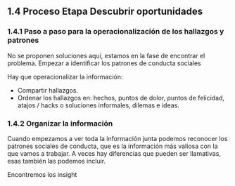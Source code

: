 ## 1.4 Proceso Etapa Descubrir oportunidades

### 1.4.1 Paso a paso para la operacionalización de los hallazgos y patrones

No se proponen soluciones aquí, estamos en la fase de encontrar el
problema. Empezar a identificar los patrones de conducta sociales

Hay que operacionalizar la información:

-   Compartir hallazgos.
-   Ordenar los hallazgos en: hechos, puntos de dolor, puntos de
    felicidad, atajos / hacks o soluciones informales, dilemas e ideas.

### 1.4.2 Organizar la información

Cuando empezamos a ver toda la información junta podemos reconocer los
patrones sociales de conducta, que es la información más valiosa con la
que vamos a trabajar. A veces hay diferencias que pueden ser llamativas,
esas también las podemos incluir.

Encontremos los insight

